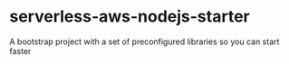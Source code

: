 # serverless-aws-nodejs-starter
A bootstrap project with a set of preconfigured libraries so you can start faster
